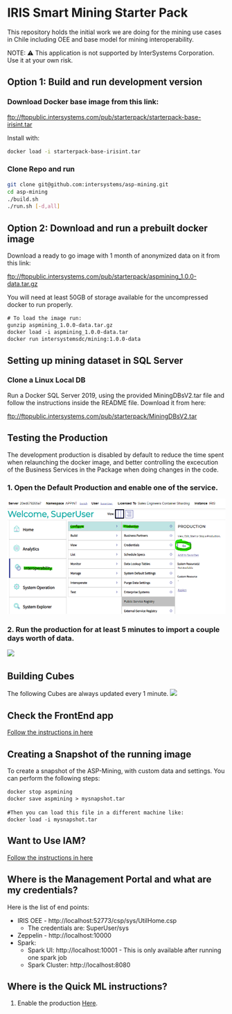 # IRIS Smart Mining Starter Pack

This repository holds the initial work we are doing for the mining use cases in Chile including OEE and base model for mining interoperability.

NOTE: ⚠️ This application is not supported by InterSystems Corporation. Use it at your own risk.

## Option 1: Build and run development version

### Download Docker base image from this link:
ftp://ftppublic.intersystems.com/pub/starterpack/starterpack-base-irisint.tar


Install with:
```bash
docker load -i starterpack-base-irisint.tar
```
### Clone Repo and run
```bash
git clone git@github.com:intersystems/asp-mining.git
cd asp-mining
./build.sh
./run.sh [-d,all]
```

## Option 2: Download and run a prebuilt docker image
Download a ready to go image with 1 month of anonymized data on it from this link: 

ftp://ftppublic.intersystems.com/pub/starterpack/aspmining_1.0.0-data.tar.gz

You will need at least 50GB of storage available for the uncompressed docker to run properly.
```
# To load the image run:
gunzip aspmining_1.0.0-data.tar.gz
docker load -i aspmining_1.0.0-data.tar
docker run intersystemsdc/mining:1.0.0-data
```

## Setting up mining dataset in SQL Server

###  Clone a Linux Local DB
Run a Docker SQL Server 2019, using the provided MiningDBsV2.tar file and follow the instructions inside the README file. Download it from here:

ftp://ftppublic.intersystems.com/pub/starterpack/MiningDBsV2.tar

## Testing the Production
The development production is disabled by default to reduce the time spent when relaunching the docker image, and better controlling the excecution of the Business Services in the Package when doing changes in the code.

### 1. Open the Default Production and enable one of the service.
![](https://raw.githubusercontent.com/intersystems/IRIS-Smart-Mining-Starter-Pack/master/res/img/i1.png)
### 2. Run the production for at least 5 minutes to import a couple days worth of data.
![](https://raw.githubusercontent.com/intersystems/intersystems/IRIS-Smart-Mining-Starter-Pack/master/res/img/i2.png)

## Building Cubes
The following Cubes are always updated every 1 minute.
![](https://raw.githubusercontent.com/intersystems/intersystems/IRIS-Smart-Mining-Starter-Pack/master/res/img/i3.png)


## Check the FrontEnd app
[Follow the instructions in here](https://github.com/intersystems/asp-mining/tree/master/FrontEnd) 


## Creating a Snapshot of the running image
To create a snapshot of the ASP-Mining, with custom data and settings. You can perform the following steps:
```
docker stop aspmining
docker save aspmining > mysnapshot.tar

#Then you can load this file in a different machine like:
docker load -i mysnapshot.tar
```

## Want to Use IAM?
[Follow the instructions in here](https://github.com/intersystems/asp-mining/tree/master/Docs/iam) 

## Where is the Management Portal and what are my credentials?

Here is the list of end points:
* IRIS OEE - http://localhost:52773/csp/sys/UtilHome.csp
  * The credentials are: SuperUser/sys
* Zeppelin - http://localhost:10000
* Spark:
  * Spark UI: http://localhost:10001 - This is only available after running one spark job
  * Spark Cluster: http://localhost:8080

## Where is the Quick ML instructions?

1. Enable the production
[Here](QUICKML.md).

